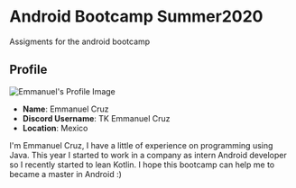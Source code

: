 # Android Bootcamp Summer2020
Assigments for the android bootcamp


## Profile

![Emmanuel's Profile Image](images/photo.jpg)

* **Name**: Emmanuel Cruz
* **Discord Username**: TK Emmanuel Cruz
* **Location**: Mexico

I'm Emmanuel Cruz, I have a little of experience on programming using Java. This year I started to work in a company as intern Android developer so I recently started to lean Kotlin. I hope this bootcamp can help me to became a master in Android :)  
